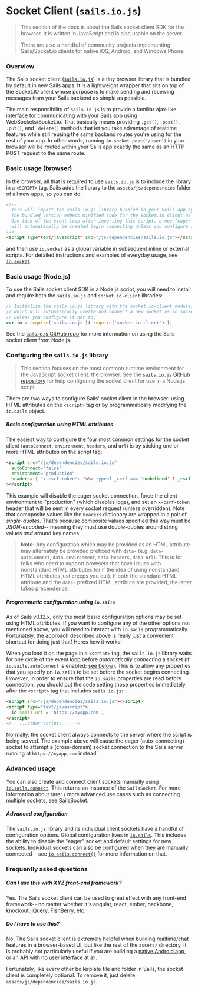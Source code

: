 # Socket Client (`sails.io.js`)

> This section of the docs is about the Sails socket client SDK for the browser.  It is written in JavaScript and is also usable on the server.
>
> There are also a handful of community projects implementing Sails/Socket.io clients for native iOS, Android, and Windows Phone.


### Overview

The Sails socket client ([`sails.io.js`](https://github.com/balderdashy/sails.io.js)) is a tiny browser library that is bundled by default in new Sails apps.  It is a lightweight wrapper that sits on top of the Socket.IO client whose purpose is to make sending and receiving messages from your Sails backend as simple as possible.

The main responsibility of `sails.io.js` is to provide a familiar ajax-like interface for communicating with your Sails app using WebSockets/Socket.io.  That basically means providing `.get()`, `.post()`, `.put()`, and `.delete()` methods that let you take advantage of realtime features while still reusing the same backend routes you're using for the rest of your app.  In other words, running `io.socket.post('/user')` in your browser will be routed within your Sails app exactly the same as an HTTP POST request to the same route.


### Basic usage (browser)

In the browser, all that is required to use `sails.io.js` is to include the library in a `<SCRIPT>` tag.  Sails adds the library to the `assets/js/dependencies` folder of all new apps, so you can do:

```html
<!--
  This will import the sails.io.js library bundled in your Sails app by default.
  The bundled version embeds minified code for the Socket.io client as well.
  One tick of the event loop after importing this script, a new "eager" socket
  will automatically be created begin connecting unless you configure it not to.
-->
<script type"text/javascript" src="/js/dependencies/sails.io.js"></script>
```

and then use `io.socket` as a global variable in subsequent inline or external scripts.  For detailed instructions and examples of everyday usage, see [`io.socket`](http://sailsjs.org/documentation/reference/web-sockets/socket-client/io-socket).




### Basic usage (Node.js)

To use the Sails socket client SDK in a Node.js script, you will need to install and require both the `sails.io.js` and `socket.io-client` libraries:

```javascript
// Initialize the sails.io.js library with the socket.io-client module,
// which will automatically create and connect a new socket as io.socket
// unless you configure it not to.
var io = require('sails.io.js')( require('socket.io-client') );
```

See the [sails.io.js GitHub repo](http://github.com/balderdashy/sails.io.js) for more information on using the Sails socket client from Node.js.


### Configuring the `sails.io.js` library

> This section focuses on the most common runtime environment for the JavaScript socket client: the browser.  See the [`sails.io.js` GitHub repository](github.com/balderdashy/sails.io.js) for help configuring the socket client for use in a Node.js script.

There are two ways to configure Sails' socket client in the browser: using HTML attributes on the `<script>` tag or by programmatically modifying the `io.sails` object.

##### Basic configuration using HTML attributes

The easiest way to configure the four most common settings for the socket client (`autoConnect`, `environment`, `headers`, and `url`) is by sticking one or more HTML attributes on the script tag:

```html
<script src="/js/dependencies/sails.io.js"
  autoConnect="false"
  environment="production"
  headers='{ "x-csrf-token": "<%= typeof _csrf === 'undefined' ? _csrf : '' %>" }'
></script>
```

This example will disable the eager socket connection, force the client environment to "production" (which disables logs), and set an `x-csrf-token` header that will be sent in every socket request (unless overridden).  Note that comoposite values like the `headers` dictionary are wrapped in a pair of _single-quotes_.  That's because composite values specified this way must be _JSON-encoded_-- meaning they must use double-quotes around string values _and_ around key names. 

> **Note:**
> Any configuration which may be provided as an HTML attribute may alternately be provided prefixed with `data-` (e.g. `data-autoConnect`, `data-environment`, `data-headers`, `data-url`).  This is for folks who need to support browsers that have issues with nonstandard HTML attributes (or if the idea of using nonstandard HTML attributes just creeps you out). If both the standard HTML attribute and the `data-` prefixed HTML attribute are provided, the latter takes precendence.


##### Programmatic configuration using `io.sails`

As of Sails v0.12.x, only the most basic configuration options may be set using HTML attributes.  If you want to configure any of the other options not mentioned above, you will need to interact with `io.sails` programmatically.  Fortunately, the approach described above is really just a convenient shortcut for doing just that!  Heres how it works:

When you load it on the page in a `<script>` tag, the `sails.io.js` library waits for one cycle of the event loop before _automatically connecting_ a socket (if `io.sails.autoConnect` is enabled; [see below](http://sailsjs.org/documentation/reference/web-sockets/socket-client/io-sails#?autoconnect)).  This is to allow any properties that you specify on `io.sails` to be set before the socket begins connecting.  However, in order to ensure that the `io.sails` properties are read before connection, you should put the code setting those properties immediately after the `<script>` tag that includes `sails.io.js`:

```html
<script src="/js/dependencies/sails.io.js"></script>
<script type="text/javascript">
  io.sails.url = 'https://myapp.com';
</script>
<!-- ...other scripts... -->
```

Normally, the socket client always connects to the server where the script is being served.  The example above will cause the eager (auto-connecting) socket to attempt a (cross-domain) socket connection to the Sails server running at `https://myapp.com` instead.




### Advanced usage

You can also create and connect client sockets manually using [`io.sails.connect`](http://sailsjs.org/documentation/reference/web-sockets/socket-client/io-sails#?the-connect-method).  This returns an instance of the `SailsSocket`. For more information about rarer / more advanced use cases such as connecting multiple sockets, see [SailsSocket](http://sailsjs.org/documentation/reference/web-sockets/socket-client/sails-socket).

##### Advanced configuration

The `sails.io.js` library and its individual client sockets have a handful of configuration options.  Global configuration lives in [`io.sails`](http://sailsjs.org/documentation/reference/web-sockets/socket-client/io-sails).  This includes the ability to disable the "eager" socket and default settings for new sockets.  Individual sockets can also be configured when they are manually connected-- see [`io.sails.connect()`](http://sailsjs.org/documentation/reference/web-sockets/socket-client/io-sails#?the-connect-method) for more information on that.


<!--

  TODO: add a bit more of a technical description in here at some point

Under the covers, sails.io.js emits Socket.io messages with reserved names that, when interpreted by Sails, are routed to the appropriate policies/controllers/etc. according to your app's routes and blueprint configuration.
-->




### Frequently asked questions

##### Can I use this with XYZ front-end framework?

Yes.  The Sails socket client can be used to great effect with any front-end framework-- no matter whether it's angular, react, ember, backbone, knockout, jQuery, [FishBerry](http://mrsharpoblunto.github.io/foswig.js/), etc.


##### Do I have to use this?

No. The Sails socket client is extremely helpful when building realtime/chat features in a browser-based UI, but like the rest of the `assets/` directory, it is probably not particularly useful if you are building a [native Android app](http://stackoverflow.com/questions/25081188/sending-socket-request-from-client-ios-android-to-sails-js-server/25081189#25081189), or an API with no user interface at all.

Fortunately, like every other boilerplate file and folder in Sails, the socket client is completely optional. To remove it, just delete `assets/js/dependencies/sails.io.js`.



<docmeta name="displayName" value="Socket Client">

